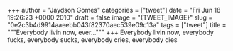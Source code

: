 
+++
author = "Jaydson Gomes"
categories = ["tweet"]
date = "Fri Jun 18 19:26:23 +0000 2010"
draft = false
image = "{TWEET_IMAGE}"
slug = "0e2c3b4d9914aaeebb043f82370aec539e09c13a"
tags = ["tweet"]
title = """Everybody livin now, ever..."""
+++
Everybody livin now, everybody fucks, everybody sucks, everybody cries, everybody dies
